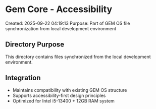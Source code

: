 # Gem Core - Accessibility

Created: 2025-09-22 04:19:13
Purpose: Part of GEM OS file synchronization from local development environment

## Directory Purpose
This directory contains files synchronized from the local development environment.

## Integration
- Maintains compatibility with existing GEM OS structure
- Supports accessibility-first design principles
- Optimized for Intel i5-13400 + 12GB RAM system
